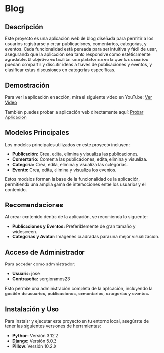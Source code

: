 # Blog

## Descripción
Este proyecto es una aplicación web de blog diseñada para permitir a los usuarios registrarse y crear publicaciones, comentarios, categorías, y eventos. Cada funcionalidad está pensada para ser intuitiva y fácil de usar, asegurando que la aplicación sea tanto responsive como estéticamente agradable. El objetivo es facilitar una plataforma en la que los usuarios puedan compartir y discutir ideas a través de publicaciones y eventos, y clasificar estas discusiones en categorías específicas.

## Demostración
Para ver la aplicación en acción, mira el siguiente video en YouTube: [Ver Video](https://youtu.be/fgRtcujygo4?si=XL27YuuxaubeOv4x)

También puedes probar la aplicación web directamente aquí: [Probar Aplicación](https://probandoproyecto23.pythonanywhere.com/)

## Modelos Principales
Los modelos principales utilizados en este proyecto incluyen:
- **Publicación:** Crea, edita, elimina y visualiza las publicaciones.
- **Comentario:** Comenta las publicaciones, edita, elimina y visualiza.
- **Categoría:** Crea, edita, elimina y visualiza las categorías.
- **Evento:** Crea, edita, elimina y visualiza los eventos.

Estos modelos forman la base de la funcionalidad de la aplicación, permitiendo una amplia gama de interacciones entre los usuarios y el contenido.

## Recomendaciones
Al crear contenido dentro de la aplicación, se recomienda lo siguiente:
- **Publicaciones y Eventos:** Preferiblemente de gran tamaño y widescreen.
- **Categorías y Avatar:** Imágenes cuadradas para una mejor visualización.

## Acceso de Administrador
Para acceder como administrador:
- **Usuario:** jose
- **Contraseña:** sergioramos23

Esto permite una administración completa de la aplicación, incluyendo la gestión de usuarios, publicaciones, comentarios, categorías y eventos.

## Instalación y Uso
Para instalar y ejecutar este proyecto en tu entorno local, asegúrate de tener las siguientes versiones de herramientas:

- **Python:** Versión 3.12.2
- **Django:** Versión 5.0.2
- **Pillow:** Versión 10.2.0
